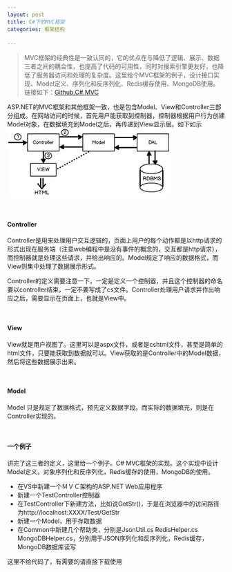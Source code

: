 ```yaml
---
layout: post
title: C#下的MVC框架
categories: 框架结构

---
```


>MVC框架的经典性是一致认同的，它的优点在与降低了逻辑、展示、数据三者之间的耦合性，也提高了代码的可用性，同时对搜索引擎更友好，也降低了服务器访问和处理的复杂度。这里给个MVC框架的例子，设计接口实现、Model定义、序列化和反序列化、Redis缓存使用、MongoDB使用。链接如下：[Github.C#.MVC](https://github.com/BLYang7/MVCTest)

ASP.NET的MVC框架和其他框架一致，也是包含Model、View和Controller三部分组成。在网站访问的时候，首先用户能获取到控制器，控制器根据用户行为创建Model对象，在数据填充到Model之后，再传递到View显示层。如下如示
![](/images/pages/framework/csharpmvc.png)

<br/>

#### Controller
Controller是用来处理用户交互逻辑的，页面上用户的每个动作都是以http请求的形式出现在服务端（注意web编程中是没有事件的概念的，交互都是http请求），而控制器就是处理这些请求，并给出响应的。Model规定了响应的数据格式，而View则集中处理了数据展示形式。

Controller的定义需要注意一下，一定是定义一个控制器，并且这个控制器的命名要以controller结束，一定不要写成了cs文件。Controller处理用户请求并作出响应之后，需要显示在页面上，也就是View中。

<br/> 

#### View
View就是用户视图了。这里可以是aspx文件，或者是cshtml文件，甚至是简单的html文件，只要能获取到数据就可以。View获取的是Controller中的Model数据，然后将这些数据展示出来。

<br/>

#### Model
Model 只是规定了数据格式，预先定义数据字段。而实际的数据填充，则是在Controller实现的。

<br/>

#### 一个例子
讲完了这三者的定义，这里给一个例子。C# MVC框架的实现。这个实现中设计Model定义，对象序列化和反序列化，Redis缓存的使用，MongoDB的使用。

* 在VS中新建一个ＭＶＣ架构的ASP.NET Web应用程序
* 新建一个TestController控制器
* 在TestController下新建方法，比如说GetStr()，于是在浏览器中的访问路径为http://localhost:XXXX/Test/GetStr
* 新建一个Model，用于存取数据
* 在Common中新建几个帮助类，分别是JsonUtil.cs RedisHelper.cs MongoDBHelper.cs，分别用于JSON序列化和反序列化，Redis缓存，MongoDB数据库读写

这里不给代码了，有需要的请直接下载使用
